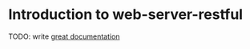 # Introduction to web-server-restful

TODO: write [great documentation](http://jacobian.org/writing/what-to-write/)
